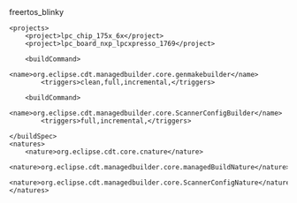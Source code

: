 

<projectDescription>
	<name>freertos_blinky</name>
	
	<projects>
		<project>lpc_chip_175x_6x</project>
		<project>lpc_board_nxp_lpcxpresso_1769</project>

		<buildCommand>
			<name>org.eclipse.cdt.managedbuilder.core.genmakebuilder</name>
			<triggers>clean,full,incremental,</triggers>
		
		<buildCommand>
			<name>org.eclipse.cdt.managedbuilder.core.ScannerConfigBuilder</name>
			<triggers>full,incremental,</triggers>

	</buildSpec>
	<natures>
		<nature>org.eclipse.cdt.core.cnature</nature>
		<nature>org.eclipse.cdt.managedbuilder.core.managedBuildNature</nature>
		<nature>org.eclipse.cdt.managedbuilder.core.ScannerConfigNature</nature>
	</natures>
</projectDescription>

